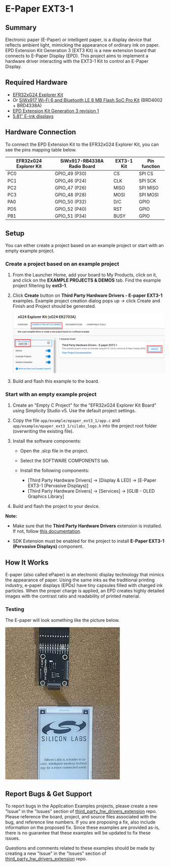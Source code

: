 # E-Paper EXT3-1 #

## Summary ##

Electronic paper (E-Paper) or intelligent paper, is a display device that reflects ambient light, mimicking the appearance of ordinary ink on paper. EPD Extension Kit Generation 3 (EXT3 Kit) is a new extension board that connects to E-Paper Display (EPD).
This project aims to implement a hardware driver interacting with the EXT3-1 Kit to control an E-Paper Display.

## Required Hardware ##

- [EFR32xG24 Explorer Kit](https://www.silabs.com/development-tools/wireless/efr32xg24-explorer-kit?tab=overview)
- Or [SiWx917 Wi-Fi 6 and Bluetooth LE 8 MB Flash SoC Pro Kit](https://www.silabs.com/development-tools/wireless/wi-fi/siwx917-pk6031a-wifi-6-bluetooth-le-soc-pro-kit) (BRD4002 + BRD4338A)
- [EPD Extension Kit Generation 3 revision 1](https://www.pervasivedisplays.com/product/epd-extension-kit-gen-3-ext3/#tab-3)
- [5.81″ E-ink displays](https://www.pervasivedisplays.com/product/5-81-e-ink-displays/)

## Hardware Connection ##

To connect the EPD Extension Kit to the EFR32xG24 Explorer Kit, you can see the pins mapping table below.

| EFR32xG24 Explorer Kit | SiWx917-RB4338A Radio Board | EXT3-1 Kit | Pin function |
| --- | --- | --- | --- |
| PC0 | GPIO_49 (P30)| CS | SPI CS |
| PC1 | GPIO_46 (P24) | CLK | SPI SCK |
| PC2 | GPIO_47 (P26) | MISO | SPI MISO |
| PC3 | GPIO_48 (P28) | MOSI | SPI MOSI |
| PA0 | GPIO_50 (P32) | D/C | GPIO |
| PD5 | GPIO_52 (P40) | RST | GPIO |
| PB1 | GPIO_51 (P34) | BUSY | GPIO |

## Setup ##

You can either create a project based on an example project or start with an empty example project.

### Create a project based on an example project ###

1. From the Launcher Home, add your board to My Products, click on it, and click on the **EXAMPLE PROJECTS & DEMOS** tab. Find the example project filtering by **ext3-1**.

2. Click **Create** button on **Third Party Hardware Drivers - E-paper EXT3-1** examples. Example project creation dialog pops up -> click Create and Finish and Project should be generated.

   ![create_example](image/create_example.png)

3. Build and flash this example to the board.

### Start with an empty example project ###

1. Create an "Empty C Project" for the "EFR32xG24 Explorer Kit Board" using Simplicity Studio v5. Use the default project settings.

2. Copy the file `app/example/epaper_ext3_1/app.c` and `app/example/epaper_ext3_1/silabs_logo.h` into the project root folder (overwriting the existing file).

3. Install the software components:

   - Open the .slcp file in the project.

   - Select the SOFTWARE COMPONENTS tab.

   - Install the following components:
      - [Third Party Hardware Drivers] → [Display & LED] → [E-Paper EXT3-1 (Pervasive Displays)]
      - [Third Party Hardware Drivers] → [Services] → [GLIB - OLED Graphics Library]

4. Build and flash the project to your device.

**Note:**

- Make sure that the **Third Party Hardware Drivers** extension is installed. If not, follow [this documentation](https://github.com/SiliconLabs/third_party_hw_drivers_extension/blob/master/README.md#how-to-add-to-simplicity-studio-ide).

- SDK Extension must be enabled for the project to install **E-Paper EXT3-1 (Pervasive Displays)** component.

## How It Works ##

E-paper (also called ePaper) is an electronic display technology that mimics the appearance of paper. Using the same inks as the traditional printing industry, e-paper displays (EPDs) have tiny capsules filled with charged ink particles. When the proper charge is applied, an EPD creates highly detailed images with the contrast ratio and readability of printed material.

### Testing ###

The E-paper will look something like the picture below.

![result](image/result.png)

## Report Bugs & Get Support ##

To report bugs in the Application Examples projects, please create a new "Issue" in the "Issues" section of [third_party_hw_drivers_extension](https://github.com/SiliconLabs/third_party_hw_drivers_extension) repo. Please reference the board, project, and source files associated with the bug, and reference line numbers. If you are proposing a fix, also include information on the proposed fix. Since these examples are provided as-is, there is no guarantee that these examples will be updated to fix these issues.

Questions and comments related to these examples should be made by creating a new "Issue" in the "Issues" section of [third_party_hw_drivers_extension](https://github.com/SiliconLabs/third_party_hw_drivers_extension) repo.
